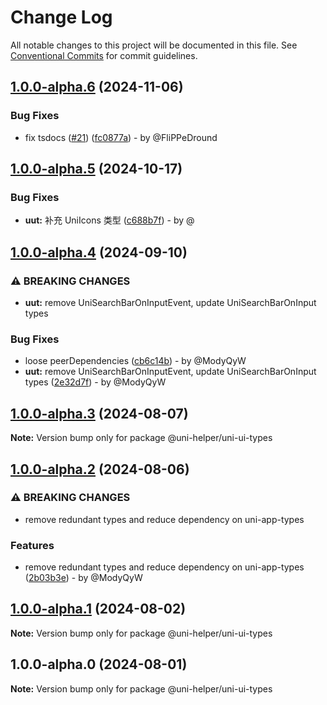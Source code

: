 # Change Log

All notable changes to this project will be documented in this file.
See [Conventional Commits](https://conventionalcommits.org) for commit guidelines.

## [1.0.0-alpha.6](https://github.com/uni-helper/uni-typed/compare/v1.0.0-alpha.5...v1.0.0-alpha.6) (2024-11-06)

### Bug Fixes

* fix tsdocs ([#21](https://github.com/uni-helper/uni-typed/issues/21)) ([fc0877a](https://github.com/uni-helper/uni-typed/commit/fc0877a5dad635e7bfd2f984e51a19ca2c34acb1)) - by @FliPPeDround

## [1.0.0-alpha.5](https://github.com/uni-helper/uni-typed/compare/v1.0.0-alpha.4...v1.0.0-alpha.5) (2024-10-17)

### Bug Fixes

* **uut:** 补充 UniIcons 类型 ([c688b7f](https://github.com/uni-helper/uni-typed/commit/c688b7f200f05b87d48441bf7cbae2001a64a2cb)) - by @

## [1.0.0-alpha.4](https://github.com/uni-helper/uni-typed/compare/v1.0.0-alpha.3...v1.0.0-alpha.4) (2024-09-10)

### ⚠ BREAKING CHANGES

* **uut:** remove UniSearchBarOnInputEvent, update UniSearchBarOnInput types

### Bug Fixes

* loose peerDependencies ([cb6c14b](https://github.com/uni-helper/uni-typed/commit/cb6c14bbbf02e8bd408861e394ab2fd93697ee6b)) - by @ModyQyW
* **uut:** remove UniSearchBarOnInputEvent, update UniSearchBarOnInput types ([2e32d7f](https://github.com/uni-helper/uni-typed/commit/2e32d7f9f1218d9364a92db9b24d283370beaf27)) - by @ModyQyW

## [1.0.0-alpha.3](https://github.com/uni-helper/uni-typed/compare/v1.0.0-alpha.2...v1.0.0-alpha.3) (2024-08-07)

**Note:** Version bump only for package @uni-helper/uni-ui-types

## [1.0.0-alpha.2](https://github.com/uni-helper/uni-typed/compare/v1.0.0-alpha.1...v1.0.0-alpha.2) (2024-08-06)

### ⚠ BREAKING CHANGES

* remove redundant types and reduce dependency on uni-app-types

### Features

* remove redundant types and reduce dependency on uni-app-types ([2b03b3e](https://github.com/uni-helper/uni-typed/commit/2b03b3ee83fbb42614591ea8adca352ce18deda1)) - by @ModyQyW

## [1.0.0-alpha.1](https://github.com/uni-helper/uni-typed/compare/v1.0.0-alpha.0...v1.0.0-alpha.1) (2024-08-02)

**Note:** Version bump only for package @uni-helper/uni-ui-types

## 1.0.0-alpha.0 (2024-08-01)

**Note:** Version bump only for package @uni-helper/uni-ui-types
